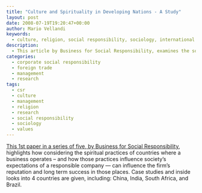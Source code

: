```yaml
---
title: "Culture and Spirituality in Developing Nations - A Study"
layout: post
date: 2008-07-19T19:20:47+00:00
author: Mario Vellandi
keywords:
  - culture, religion, social responsibility, sociology, international management, research, attitudes, beliefs
description:
  - This article by Business for Social Responsibility, examines the social role that culture and spirituality plays in developing nations. An excellent resource for international management.
categories:
  - corporate social responsibility
  - foreign trade
  - management
  - research
tags:
  - csr
  - culture
  - management
  - religion
  - research
  - social responsibility
  - sociology
  - values
---
```

<a rel="nofollow" title="corporate social responsibility and spirituality in China, India, South Africa, and Brazil" href="http://www.bsr.org/reports/CultureMatters_CSRSpirituality_1.pdf">This 1st paper in a series of five, by Business for Social Responsibility</a>, highlights how considering the spiritual practices of countries where a business operates &#8211; and how those practices influence society’s expectations of a responsible company — can influence the firm&#8217;s reputation and long term success in those places. Case studies and inside looks into 4 countries are given, including: China, India, South Africa, and Brazil.
